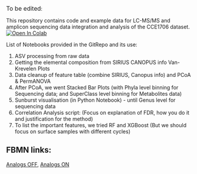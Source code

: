 <font size =3> To be edited</font>:

This repository contains code and example data for LC-MS/MS and amplicon sequencing data integration and analysis of the CCE1706 dataset.
[![Open In Colab](https://colab.research.google.com/assets/colab-badge.svg)](https://colab.research.google.com/github/Functional-Metabolomics-Lab/CCE_Data-Analysis/blob/main/)

List of Notebooks provided in the GitRepo and its use:
1. ASV processing from raw data
2. Getting the elemental composition from SIRIUS CANOPUS info Van-Krevelen Plots
3. Data cleanup of feature table (combine SIRIUS, Canopus info) and PCoA & PermANOVA
4. After PCoA, we went Stacked Bar Plots (with Phyla level binning for Sequencing data; and SuperClass level binning for Metabolites data)
5. Sunburst visualisation (in Python Notebook) - until Genus level for sequencing data
6. Correlation Analysis script: (Focus on explanation of FDR, how you do it and justification for the method)
7. To list the important features, we tried RF and XGBoost (But we should focus on surface samples with different cycles)

## FBMN links:
[Analogs OFF](https://gnps.ucsd.edu/ProteoSAFe/status.jsp?task=be9f2757d99148cc952bb5237096c7fd),
[Analogs ON](https://gnps.ucsd.edu/ProteoSAFe/status.jsp?task=9d10e569e4254990b26b655b45f6eba7#)
